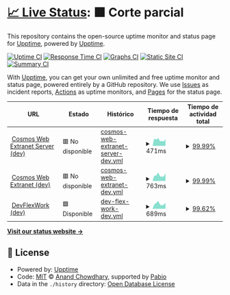 # [📈 Live Status](https://upptime.github.io/upptime): <!--live status--> **🟧 Corte parcial**

This repository contains the open-source uptime monitor and status page for [Upptime](https://upptime.js.org), powered by [Upptime](https://github.com/upptime/upptime).

[![Uptime CI](https://github.com/upptime/upptime2/workflows/Uptime%20CI/badge.svg)](https://github.com/upptime/upptime2/actions?query=workflow%3A%22Uptime+CI%22)
[![Response Time CI](https://github.com/upptime/upptime2/workflows/Response%20Time%20CI/badge.svg)](https://github.com/upptime/upptime2/actions?query=workflow%3A%22Response+Time+CI%22)
[![Graphs CI](https://github.com/upptime/upptime2/workflows/Graphs%20CI/badge.svg)](https://github.com/upptime/upptime2/actions?query=workflow%3A%22Graphs+CI%22)
[![Static Site CI](https://github.com/upptime/upptime2/workflows/Static%20Site%20CI/badge.svg)](https://github.com/upptime/upptime2/actions?query=workflow%3A%22Static+Site+CI%22)
[![Summary CI](https://github.com/upptime/upptime2/workflows/Summary%20CI/badge.svg)](https://github.com/upptime/upptime2/actions?query=workflow%3A%22Summary+CI%22)

With [Upptime](https://upptime.js.org), you can get your own unlimited and free uptime monitor and status page, powered entirely by a GitHub repository. We use [Issues](https://github.com/upptime/upptime/issues) as incident reports, [Actions](https://github.com/upptime/upptime2/actions) as uptime monitors, and [Pages](https://upptime.github.io/upptime) for the status page.

<!--start: status pages-->
<!-- This summary is generated by Upptime (https://github.com/upptime/upptime) -->
<!-- Do not edit this manually, your changes will be overwritten -->
<!-- prettier-ignore -->
| URL | Estado | Histórico | Tiempo de respuesta | Tiempo de actividad total |
| --- | ------ | ------- | ------------- | ------ |
| <img alt="" src="https://icons.duckduckgo.com/ip3/dev.server.extranet.cosmosweb.cloud.ico" height="13"> [Cosmos Web Extranet Server (dev)](https://dev.server.extranet.cosmosweb.cloud/api/v0/status) | 🟥 No disponible | [cosmos-web-extranet-server-dev.yml](https://github.com/israelliebana/upptime2/commits/HEAD/history/cosmos-web-extranet-server-dev.yml) | <details><summary><img alt="Gráfico de tiempos de respuesta" src="./graphs/cosmos-web-extranet-server-dev/response-time-week.png" height="20"> 471ms</summary><br><a href="https://israelliebana.github.io/upptime2/history/cosmos-web-extranet-server-dev"><img alt="Tiempo de respuesta 451" src="https://img.shields.io/endpoint?url=https%3A%2F%2Fraw.githubusercontent.com%2Fisraelliebana%2Fupptime2%2FHEAD%2Fapi%2Fcosmos-web-extranet-server-dev%2Fresponse-time.json"></a><br><a href="https://israelliebana.github.io/upptime2/history/cosmos-web-extranet-server-dev"><img alt="Tiempo de respuesta de 24 horas 460" src="https://img.shields.io/endpoint?url=https%3A%2F%2Fraw.githubusercontent.com%2Fisraelliebana%2Fupptime2%2FHEAD%2Fapi%2Fcosmos-web-extranet-server-dev%2Fresponse-time-day.json"></a><br><a href="https://israelliebana.github.io/upptime2/history/cosmos-web-extranet-server-dev"><img alt="Tiempo de respuesta de 7 días 471" src="https://img.shields.io/endpoint?url=https%3A%2F%2Fraw.githubusercontent.com%2Fisraelliebana%2Fupptime2%2FHEAD%2Fapi%2Fcosmos-web-extranet-server-dev%2Fresponse-time-week.json"></a><br><a href="https://israelliebana.github.io/upptime2/history/cosmos-web-extranet-server-dev"><img alt="Tiempo de respuesta de 30 días 451" src="https://img.shields.io/endpoint?url=https%3A%2F%2Fraw.githubusercontent.com%2Fisraelliebana%2Fupptime2%2FHEAD%2Fapi%2Fcosmos-web-extranet-server-dev%2Fresponse-time-month.json"></a><br><a href="https://israelliebana.github.io/upptime2/history/cosmos-web-extranet-server-dev"><img alt="Tiempo de respuesta de 1 año 451" src="https://img.shields.io/endpoint?url=https%3A%2F%2Fraw.githubusercontent.com%2Fisraelliebana%2Fupptime2%2FHEAD%2Fapi%2Fcosmos-web-extranet-server-dev%2Fresponse-time-year.json"></a></details> | <details><summary><a href="https://israelliebana.github.io/upptime2/history/cosmos-web-extranet-server-dev">99.99%</a></summary><a href="https://israelliebana.github.io/upptime2/history/cosmos-web-extranet-server-dev"><img alt="Tiempo de actividad total 99.99%" src="https://img.shields.io/endpoint?url=https%3A%2F%2Fraw.githubusercontent.com%2Fisraelliebana%2Fupptime2%2FHEAD%2Fapi%2Fcosmos-web-extranet-server-dev%2Fuptime.json"></a><br><a href="https://israelliebana.github.io/upptime2/history/cosmos-web-extranet-server-dev"><img alt="Tiempo de actividad durante 24 horas 99.93%" src="https://img.shields.io/endpoint?url=https%3A%2F%2Fraw.githubusercontent.com%2Fisraelliebana%2Fupptime2%2FHEAD%2Fapi%2Fcosmos-web-extranet-server-dev%2Fuptime-day.json"></a><br><a href="https://israelliebana.github.io/upptime2/history/cosmos-web-extranet-server-dev"><img alt="Tiempo de actividad durante 7 días 99.99%" src="https://img.shields.io/endpoint?url=https%3A%2F%2Fraw.githubusercontent.com%2Fisraelliebana%2Fupptime2%2FHEAD%2Fapi%2Fcosmos-web-extranet-server-dev%2Fuptime-week.json"></a><br><a href="https://israelliebana.github.io/upptime2/history/cosmos-web-extranet-server-dev"><img alt="Tiempo de actividad durante 30 días 99.99%" src="https://img.shields.io/endpoint?url=https%3A%2F%2Fraw.githubusercontent.com%2Fisraelliebana%2Fupptime2%2FHEAD%2Fapi%2Fcosmos-web-extranet-server-dev%2Fuptime-month.json"></a><br><a href="https://israelliebana.github.io/upptime2/history/cosmos-web-extranet-server-dev"><img alt="Tiempo de actividad durante 1 año 99.99%" src="https://img.shields.io/endpoint?url=https%3A%2F%2Fraw.githubusercontent.com%2Fisraelliebana%2Fupptime2%2FHEAD%2Fapi%2Fcosmos-web-extranet-server-dev%2Fuptime-year.json"></a></details>
| <img alt="" src="https://icons.duckduckgo.com/ip3/dev.extranet.cosmosweb.cloud.ico" height="13"> [Cosmos Web Extranet (dev)](https://dev.extranet.cosmosweb.cloud/health) | 🟥 No disponible | [cosmos-web-extranet-dev.yml](https://github.com/israelliebana/upptime2/commits/HEAD/history/cosmos-web-extranet-dev.yml) | <details><summary><img alt="Gráfico de tiempos de respuesta" src="./graphs/cosmos-web-extranet-dev/response-time-week.png" height="20"> 763ms</summary><br><a href="https://israelliebana.github.io/upptime2/history/cosmos-web-extranet-dev"><img alt="Tiempo de respuesta 754" src="https://img.shields.io/endpoint?url=https%3A%2F%2Fraw.githubusercontent.com%2Fisraelliebana%2Fupptime2%2FHEAD%2Fapi%2Fcosmos-web-extranet-dev%2Fresponse-time.json"></a><br><a href="https://israelliebana.github.io/upptime2/history/cosmos-web-extranet-dev"><img alt="Tiempo de respuesta de 24 horas 816" src="https://img.shields.io/endpoint?url=https%3A%2F%2Fraw.githubusercontent.com%2Fisraelliebana%2Fupptime2%2FHEAD%2Fapi%2Fcosmos-web-extranet-dev%2Fresponse-time-day.json"></a><br><a href="https://israelliebana.github.io/upptime2/history/cosmos-web-extranet-dev"><img alt="Tiempo de respuesta de 7 días 763" src="https://img.shields.io/endpoint?url=https%3A%2F%2Fraw.githubusercontent.com%2Fisraelliebana%2Fupptime2%2FHEAD%2Fapi%2Fcosmos-web-extranet-dev%2Fresponse-time-week.json"></a><br><a href="https://israelliebana.github.io/upptime2/history/cosmos-web-extranet-dev"><img alt="Tiempo de respuesta de 30 días 754" src="https://img.shields.io/endpoint?url=https%3A%2F%2Fraw.githubusercontent.com%2Fisraelliebana%2Fupptime2%2FHEAD%2Fapi%2Fcosmos-web-extranet-dev%2Fresponse-time-month.json"></a><br><a href="https://israelliebana.github.io/upptime2/history/cosmos-web-extranet-dev"><img alt="Tiempo de respuesta de 1 año 754" src="https://img.shields.io/endpoint?url=https%3A%2F%2Fraw.githubusercontent.com%2Fisraelliebana%2Fupptime2%2FHEAD%2Fapi%2Fcosmos-web-extranet-dev%2Fresponse-time-year.json"></a></details> | <details><summary><a href="https://israelliebana.github.io/upptime2/history/cosmos-web-extranet-dev">99.99%</a></summary><a href="https://israelliebana.github.io/upptime2/history/cosmos-web-extranet-dev"><img alt="Tiempo de actividad total 100.00%" src="https://img.shields.io/endpoint?url=https%3A%2F%2Fraw.githubusercontent.com%2Fisraelliebana%2Fupptime2%2FHEAD%2Fapi%2Fcosmos-web-extranet-dev%2Fuptime.json"></a><br><a href="https://israelliebana.github.io/upptime2/history/cosmos-web-extranet-dev"><img alt="Tiempo de actividad durante 24 horas 99.96%" src="https://img.shields.io/endpoint?url=https%3A%2F%2Fraw.githubusercontent.com%2Fisraelliebana%2Fupptime2%2FHEAD%2Fapi%2Fcosmos-web-extranet-dev%2Fuptime-day.json"></a><br><a href="https://israelliebana.github.io/upptime2/history/cosmos-web-extranet-dev"><img alt="Tiempo de actividad durante 7 días 99.99%" src="https://img.shields.io/endpoint?url=https%3A%2F%2Fraw.githubusercontent.com%2Fisraelliebana%2Fupptime2%2FHEAD%2Fapi%2Fcosmos-web-extranet-dev%2Fuptime-week.json"></a><br><a href="https://israelliebana.github.io/upptime2/history/cosmos-web-extranet-dev"><img alt="Tiempo de actividad durante 30 días 100.00%" src="https://img.shields.io/endpoint?url=https%3A%2F%2Fraw.githubusercontent.com%2Fisraelliebana%2Fupptime2%2FHEAD%2Fapi%2Fcosmos-web-extranet-dev%2Fuptime-month.json"></a><br><a href="https://israelliebana.github.io/upptime2/history/cosmos-web-extranet-dev"><img alt="Tiempo de actividad durante 1 año 100.00%" src="https://img.shields.io/endpoint?url=https%3A%2F%2Fraw.githubusercontent.com%2Fisraelliebana%2Fupptime2%2FHEAD%2Fapi%2Fcosmos-web-extranet-dev%2Fuptime-year.json"></a></details>
| <img alt="" src="https://icons.duckduckgo.com/ip3/dev.devflexwork.com.ico" height="13"> [DevFlexWork (dev)](https://dev.devflexwork.com/api/health) | 🟩 Disponible | [dev-flex-work-dev.yml](https://github.com/israelliebana/upptime2/commits/HEAD/history/dev-flex-work-dev.yml) | <details><summary><img alt="Gráfico de tiempos de respuesta" src="./graphs/dev-flex-work-dev/response-time-week.png" height="20"> 689ms</summary><br><a href="https://israelliebana.github.io/upptime2/history/dev-flex-work-dev"><img alt="Tiempo de respuesta 690" src="https://img.shields.io/endpoint?url=https%3A%2F%2Fraw.githubusercontent.com%2Fisraelliebana%2Fupptime2%2FHEAD%2Fapi%2Fdev-flex-work-dev%2Fresponse-time.json"></a><br><a href="https://israelliebana.github.io/upptime2/history/dev-flex-work-dev"><img alt="Tiempo de respuesta de 24 horas 731" src="https://img.shields.io/endpoint?url=https%3A%2F%2Fraw.githubusercontent.com%2Fisraelliebana%2Fupptime2%2FHEAD%2Fapi%2Fdev-flex-work-dev%2Fresponse-time-day.json"></a><br><a href="https://israelliebana.github.io/upptime2/history/dev-flex-work-dev"><img alt="Tiempo de respuesta de 7 días 689" src="https://img.shields.io/endpoint?url=https%3A%2F%2Fraw.githubusercontent.com%2Fisraelliebana%2Fupptime2%2FHEAD%2Fapi%2Fdev-flex-work-dev%2Fresponse-time-week.json"></a><br><a href="https://israelliebana.github.io/upptime2/history/dev-flex-work-dev"><img alt="Tiempo de respuesta de 30 días 690" src="https://img.shields.io/endpoint?url=https%3A%2F%2Fraw.githubusercontent.com%2Fisraelliebana%2Fupptime2%2FHEAD%2Fapi%2Fdev-flex-work-dev%2Fresponse-time-month.json"></a><br><a href="https://israelliebana.github.io/upptime2/history/dev-flex-work-dev"><img alt="Tiempo de respuesta de 1 año 690" src="https://img.shields.io/endpoint?url=https%3A%2F%2Fraw.githubusercontent.com%2Fisraelliebana%2Fupptime2%2FHEAD%2Fapi%2Fdev-flex-work-dev%2Fresponse-time-year.json"></a></details> | <details><summary><a href="https://israelliebana.github.io/upptime2/history/dev-flex-work-dev">99.62%</a></summary><a href="https://israelliebana.github.io/upptime2/history/dev-flex-work-dev"><img alt="Tiempo de actividad total 99.80%" src="https://img.shields.io/endpoint?url=https%3A%2F%2Fraw.githubusercontent.com%2Fisraelliebana%2Fupptime2%2FHEAD%2Fapi%2Fdev-flex-work-dev%2Fuptime.json"></a><br><a href="https://israelliebana.github.io/upptime2/history/dev-flex-work-dev"><img alt="Tiempo de actividad durante 24 horas 97.35%" src="https://img.shields.io/endpoint?url=https%3A%2F%2Fraw.githubusercontent.com%2Fisraelliebana%2Fupptime2%2FHEAD%2Fapi%2Fdev-flex-work-dev%2Fuptime-day.json"></a><br><a href="https://israelliebana.github.io/upptime2/history/dev-flex-work-dev"><img alt="Tiempo de actividad durante 7 días 99.62%" src="https://img.shields.io/endpoint?url=https%3A%2F%2Fraw.githubusercontent.com%2Fisraelliebana%2Fupptime2%2FHEAD%2Fapi%2Fdev-flex-work-dev%2Fuptime-week.json"></a><br><a href="https://israelliebana.github.io/upptime2/history/dev-flex-work-dev"><img alt="Tiempo de actividad durante 30 días 99.80%" src="https://img.shields.io/endpoint?url=https%3A%2F%2Fraw.githubusercontent.com%2Fisraelliebana%2Fupptime2%2FHEAD%2Fapi%2Fdev-flex-work-dev%2Fuptime-month.json"></a><br><a href="https://israelliebana.github.io/upptime2/history/dev-flex-work-dev"><img alt="Tiempo de actividad durante 1 año 99.80%" src="https://img.shields.io/endpoint?url=https%3A%2F%2Fraw.githubusercontent.com%2Fisraelliebana%2Fupptime2%2FHEAD%2Fapi%2Fdev-flex-work-dev%2Fuptime-year.json"></a></details>

<!--end: status pages-->

[**Visit our status website →**](https://upptime.github.io/upptime)

## 📄 License

- Powered by: [Upptime](https://github.com/upptime/upptime)
- Code: [MIT](./LICENSE) © [Anand Chowdhary](https://anandchowdhary.com), supported by [Pabio](https://pabio.com)
- Data in the `./history` directory: [Open Database License](https://opendatacommons.org/licenses/odbl/1-0/)
